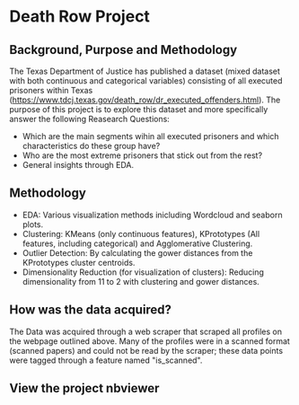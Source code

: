 # Death Row Project
## Background, Purpose and Methodology
The Texas Department of Justice has published a dataset (mixed dataset with both continuous and categorical variables) consisting of all executed prisoners within Texas (https://www.tdcj.texas.gov/death_row/dr_executed_offenders.html). The purpose of this project is to explore this dataset and more specifically answer the following Reasearch Questions:

- Which are the main segments wihin all executed prisoners and which characteristics do these group have?
- Who are the most extreme prisoners that stick out from the rest?
- General insights through EDA.

## Methodology

- EDA: Various visualization methods inicluding Wordcloud and seaborn plots.
- Clustering: KMeans (only continuous features), KPrototypes (All features, including categorical) and Agglomerative Clustering.
- Outlier Detection: By calculating the gower distances from the KPrototypes cluster centroids.
- Dimensionality Reduction (for visualization of clusters): Reducing dimensionality from 11 to 2 with clustering and gower distances.

## How was the data acquired?
The Data was acquired through a web scraper that scraped all profiles on the webpage outlined above. Many of the profiles were in a scanned format (scanned papers) and could not be read by the scraper; these data points were tagged through a feature named "is_scanned".

## View the project nbviewer
